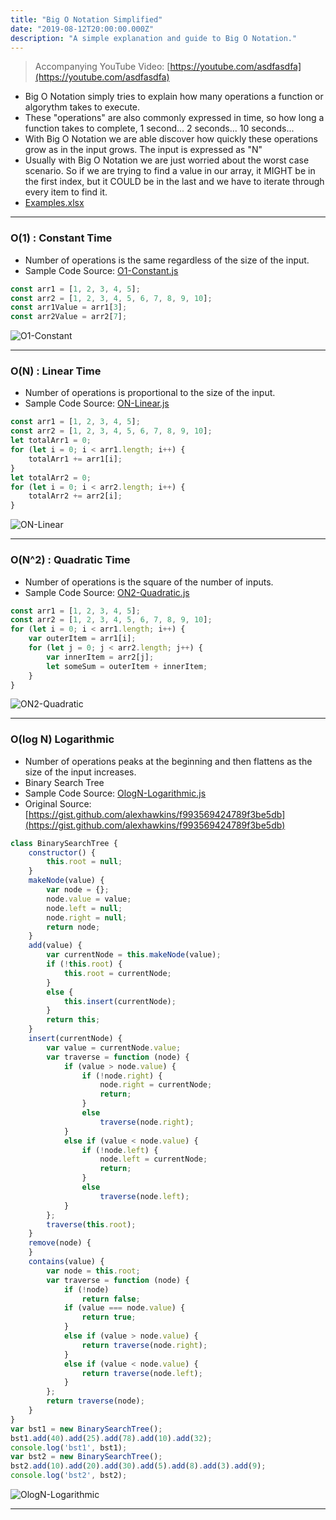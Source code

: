 ```yaml
---
title: "Big O Notation Simplified"
date: "2019-08-12T20:00:00.000Z"
description: "A simple explanation and guide to Big O Notation."
---
```


> Accompanying YouTube Video: [https://youtube.com/asdfasdfa](https://youtube.com/asdfasdfa)

- Big O Notation simply tries to explain how many operations a function or algorythm takes to execute.
- These "operations" are also commonly expressed in time, so how long a function takes to complete, 1 second... 2 seconds... 10 seconds...
- With Big O Notation we are able discover how quickly these operations grow as in the input grows. The input is expressed as "N"
- Usually with Big O Notation we are just worried about the worst case scenario. So if we are trying to find a value in our array, it MIGHT be in the first index, but it COULD be in the last and we have to iterate through every item to find it.
- [Examples.xlsx](./Examples.xlsx)

---

### O(1) : Constant Time
- Number of operations is the same regardless of the size of the input.
- Sample Code Source: [O1-Constant.js](https://github.com/russhwalker/russthecoder.com/code-samples/2019-08-12-big-o-notation-simplified/O1-Constant.js)
```javascript
const arr1 = [1, 2, 3, 4, 5];
const arr2 = [1, 2, 3, 4, 5, 6, 7, 8, 9, 10];
const arr1Value = arr1[3];
const arr2Value = arr2[7];
```
![O1-Constant](./O1-Constant.PNG "O1 Constant")

---

### O(N) : Linear Time
- Number of operations is proportional to the size of the input.
- Sample Code Source: [ON-Linear.js](https://github.com/russhwalker/russthecoder.com/code-samples/2019-08-12-big-o-notation-simplified/ON-Linear.js)
```javascript
const arr1 = [1, 2, 3, 4, 5];
const arr2 = [1, 2, 3, 4, 5, 6, 7, 8, 9, 10];
let totalArr1 = 0;
for (let i = 0; i < arr1.length; i++) {
    totalArr1 += arr1[i];
}
let totalArr2 = 0;
for (let i = 0; i < arr2.length; i++) {
    totalArr2 += arr2[i];
}
```
![ON-Linear](./ON-Linear.PNG "ON-Linear")

---

### O(N^2) : Quadratic Time
- Number of operations is the square of the number of inputs.
- Sample Code Source: [ON2-Quadratic.js](https://github.com/russhwalker/russthecoder.com/code-samples/2019-08-12-big-o-notation-simplified/ON2-Quadratic.js)
```javascript
const arr1 = [1, 2, 3, 4, 5];
const arr2 = [1, 2, 3, 4, 5, 6, 7, 8, 9, 10];
for (let i = 0; i < arr1.length; i++) {
    var outerItem = arr1[i];
    for (let j = 0; j < arr2.length; j++) {
        var innerItem = arr2[j];
        let someSum = outerItem + innerItem;
    }
}
```
![ON2-Quadratic](./ON2-Quadratic.PNG "ON2-Quadratic")

---

### O(log N) Logarithmic 
- Number of operations peaks at the beginning and then flattens as the size of the input increases.
- Binary Search Tree
- Sample Code Source: [OlogN-Logarithmic.js](https://github.com/russhwalker/russthecoder.com/code-samples/2019-08-12-big-o-notation-simplified/OlogN-Logarithmic.js)
- Original Source: [https://gist.github.com/alexhawkins/f993569424789f3be5db](https://gist.github.com/alexhawkins/f993569424789f3be5db)
```javascript
class BinarySearchTree {
    constructor() {
        this.root = null;
    }
    makeNode(value) {
        var node = {};
        node.value = value;
        node.left = null;
        node.right = null;
        return node;
    }
    add(value) {
        var currentNode = this.makeNode(value);
        if (!this.root) {
            this.root = currentNode;
        }
        else {
            this.insert(currentNode);
        }
        return this;
    }
    insert(currentNode) {
        var value = currentNode.value;
        var traverse = function (node) {
            if (value > node.value) {
                if (!node.right) {
                    node.right = currentNode;
                    return;
                }
                else
                    traverse(node.right);
            }
            else if (value < node.value) {
                if (!node.left) {
                    node.left = currentNode;
                    return;
                }
                else
                    traverse(node.left);
            }
        };
        traverse(this.root);
    }
    remove(node) {
    }
    contains(value) {
        var node = this.root;
        var traverse = function (node) {
            if (!node)
                return false;
            if (value === node.value) {
                return true;
            }
            else if (value > node.value) {
                return traverse(node.right);
            }
            else if (value < node.value) {
                return traverse(node.left);
            }
        };
        return traverse(node);
    }
}
var bst1 = new BinarySearchTree();
bst1.add(40).add(25).add(78).add(10).add(32);
console.log('bst1', bst1);
var bst2 = new BinarySearchTree();
bst2.add(10).add(20).add(30).add(5).add(8).add(3).add(9);
console.log('bst2', bst2);
```
![OlogN-Logarithmic](./OlogN-Logarithmic.PNG "OlogN-Logarithmic")
  
---
